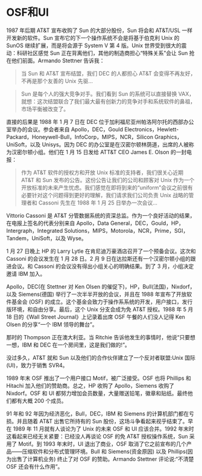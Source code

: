 # OSF和UI

1987 年后期 AT&T 宣布收购了 Sun 的大部分股份，Sun 将会和 AT&T/USL 一样开发新的软件。Sun 宣布它的下一个操作系统不会是将基于伯克利 Unix 的 SunOS 继续扩展，而是将会源于 System V 第 4 版。Unix 世界受到很大的震动：科研社区感觉 Sun 正在背离他们，其他的制造商担心“特殊关系”会让 Sun 抢在他们前面。Armando Stettner 告诉我：

> 当 Sun 和 AT&T 宣布结盟，我们 DEC 的人都担心 AT&T 会变得不再友好，不再是那个友善的 Unix 先驱...

> Sun 是每个人的强大竞争对手。我们看到 Sun 的系统可以直接替换 VAX，就想：这次结盟联合了我们最大最有创新力的竞争对手和系统软件的鼻祖，市场平衡被改变了。

直接的后果是 1988 年 1 月 7 日在 DEC 位于加利福尼亚州帕洛阿尔托的西部办公室举办的会议。参会者来自 Apollo，DEC，Gould Electronics，Hewlett-Packard，Honeywell-Bull，InfoCorp，MIPS，NCR，Silicon Graphics，UniSoft，以及 Unisys。因为 DEC 的办公室是在汉密尔顿林荫道，出席的人被称为汉密尔顿小组。他们在 1 月 15 日发给 ATT&T CEO James E. Olson 的一封电报：

> 作为 AT&T 软件的授权方和开放 Unix 标准的支持者，我们很关心近期 AT&T 和 Sun 发布的公告。这份公告让我们的公司和顾客对 Unix 作为一个开放标准的未来产生忧虑。我们感觉在即将到来的“uniform”会议之前很有必要针对这个问题得到更好的理解，我们请求我们公司负责 Unix 战略的管理者和 Cassoni 先生在 1988 年 1 月 25 日举办一次会议...

Vittorio Cassoni 是 AT&T 分管数据系统的资深总监。作为一个良好活动的结果，在电报上签名的代表分别来自 Apollo，Data General，DEC，Gould，HP，Intergraph，Integrated Solutions，MIPS，Motorola，NCR，Prime，SGI，Tandem，UniSoft，以及 Wyse。

1 月 27 日晚上 HP 的 Larry Lytle 在肯尼迪万豪酒店召开了一个预备会议。这次和 Cassoni 的会议发生在 1 月 28 日。2 月 9 日在达拉斯还有一个汉密尔顿小组的跟进会议。和 Cassoni 的会议没有得出小组关心的明确结果。到了 3 月，小组决定邀请 IBM 加入。

Apollo，DEC(在 Stettner 对 Ken Olsen 的催促下)，HP，Bull(法国)，Nixdorf，以及 Siemens(德国) 举行了一次半半开放的会议，并且在 1988 年宣布了开放软件基金会 (OSF) 的成立。这个基金会致力于操作系系统的开发，用户接口，发行版环境，和自由分享。最后，这个 Unix 分支会成为免 AT&T 授权。1988 年 5 月 18 日的《Wall Street Journal》上记录着出席 OSF 午餐的人们没人记得 Ken Olsen 的分享“一个 IBM 领导的舞台”。

那时的 Thompson 正在澳大利亚。当 Ritchie 告诉他发生的事情时，他说“只要想一想，IBM 和 DEC 在一个房间里，这是我们做的!”。

没过多久，AT&T 就和 Sun 以及他们的合作伙伴建立了一个反对者联盟:Unix 国际 (UI)，致力于销售 SVR4。

1989 年末 OSF 推出了一个用户接口 Motif，被广泛接受。OSF 也将 Phillips 和 Hitachi 加入他们的赞助商。总之，HP 收购了 Apollo，Siemens 收购了 Nixdorf。OSF 和 UI 都努力增加会员数量，大量赠送铅笔，徽章和贴纸。最终他们都有大概 200 个成员。

91 年和 92 年因为经济恶化，Bull，DEC，IBM 和 Siemens 的计算机部门都在亏损。并且随着 AT&T 出售它所持有的 Sun 股份，这场斗争看起来视乎结束了。早在 1989 年 11 月就有人谈论为了 Unix 的未来 OSF 和 UI 应该合并。1992 年末时这看起来已经无关紧要：已经没人再谈论 OSF 的免 AT&T 授权操作系统，Sun 采用了 Motif。到 1993 年末时，UI 退出了商业，OSF 取消了它之前宣布的几个产品——压缩软件和分布式管理环境。Bull 和 Siemens(资金原因) 以及 Phillips(因为出售了计算机业务) 终止了对 OSF 的赞助。Armando Stettner 评论说:“不清楚 OSF 还会有什么作用”。
